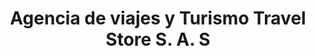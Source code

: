 ---
title: "Agencia de viajes y Turismo  Travel Store S. A. S"
url: /el-castillo/agencia-de-viajes-y-turismo-travel-store-s-a-s/
shop: Reisebüro
---